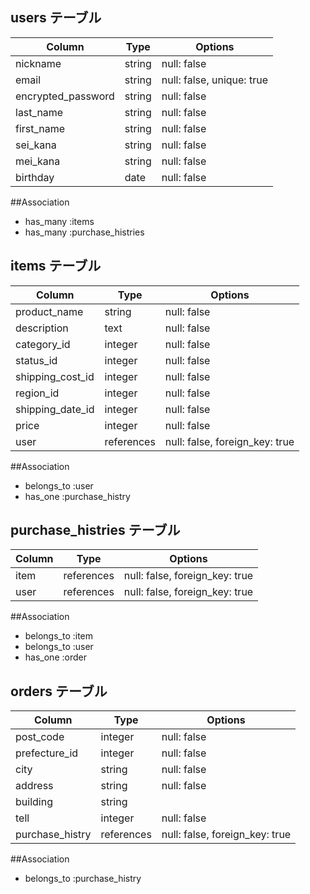 ## users テーブル
| Column               | Type    | Options                   |
| ------------------   | ------  | ------------------------- |
| nickname             | string  | null: false               |
| email                | string  | null: false, unique: true |
| encrypted_password   | string  | null: false               |
| last_name            | string  | null: false               |
| first_name           | string  | null: false               |
| sei_kana             | string  | null: false               |
| mei_kana             | string  | null: false               |
| birthday             | date    | null: false               |

##Association
- has_many :items
- has_many :purchase_histries

## items テーブル

| Column           | Type       | Options                        |
| ---------------- | ---------- | ------------------------------ |
| product_name     | string     | null: false                    |
| description      | text       | null: false                    |
| category_id      | integer    | null: false                    |
| status_id        | integer    | null: false                    |
| shipping_cost_id | integer    | null: false                    |
| region_id        | integer    | null: false                    |
| shipping_date_id | integer    | null: false                    |
| price            | integer    | null: false                    |
| user             | references | null: false, foreign_key: true |

##Association
- belongs_to :user
- has_one :purchase_histry

## purchase_histries テーブル

| Column     | Type       | Options                        |
| ---------- | ---------- | ------------------------------ |
| item       | references | null: false, foreign_key: true |
| user       | references | null: false, foreign_key: true |

##Association
- belongs_to :item
- belongs_to :user
- has_one :order

## orders テーブル
| Column          | Type       | Options                        |
| --------------- | ---------- | ------------------------------ |
| post_code       | integer    | null: false                    |
| prefecture_id   | integer    | null: false                    |
| city            | string     | null: false                    |
| address         | string     | null: false                    |
| building        | string     |                                |
| tell            | integer    | null: false                    |
| purchase_histry | references | null: false, foreign_key: true |

##Association
- belongs_to :purchase_histry